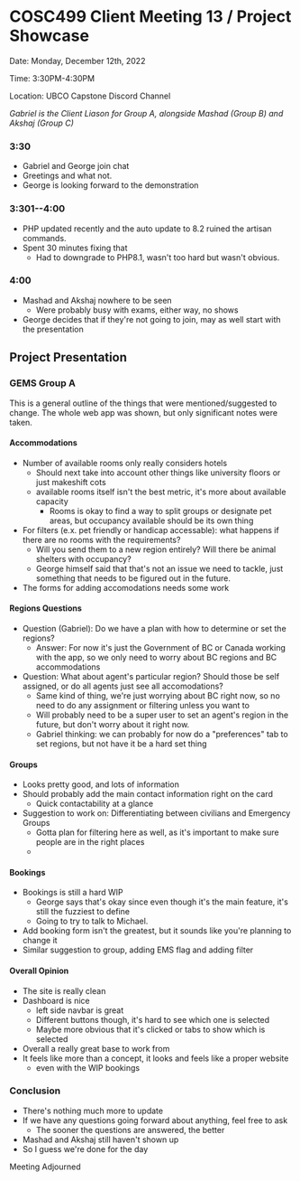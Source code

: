 # COSC499 Client Meeting 13 / Project Showcase

Date: Monday, December 12th, 2022

Time: 3:30PM-4:30PM

Location: UBCO Capstone Discord Channel

*Gabriel is the Client Liason for Group A, alongside Mashad (Group B) and Akshaj (Group C)*

### 3:30
- Gabriel and George join chat
- Greetings and what not.
- George is looking forward to the demonstration

### 3:301--4:00
- PHP updated recently and the auto update to 8.2 ruined the artisan commands.
- Spent 30 minutes fixing that 
    - Had to downgrade to PHP8.1, wasn't too hard but wasn't obvious.

### 4:00
- Mashad and Akshaj nowhere to be seen
    - Were probably busy with exams, either way, no shows
- George decides that if they're not going to join, may as well start with the presentation

## Project Presentation
### GEMS Group A

This is a general outline of the things that were mentioned/suggested to change. 
The whole web app was shown, but only significant notes were taken.

#### Accommodations
- Number of available rooms only really considers hotels
    - Should next take into account other things like university floors or just makeshift cots
    - available rooms itself isn't the best metric, it's more about available capacity
      - Rooms is okay to find a way to split groups or designate pet areas, but occupancy available should be its own thing
- For filters (e.x. pet friendly or handicap accessable): what happens if there are no rooms with the requirements? 
    - Will you send them to a new region entirely? Will there be animal shelters with occupancy?
    - George himself said that that's not an issue we need to tackle, just something that needs to be figured out in the future.
- The forms for adding accomodations needs some work

#### Regions Questions
- Question (Gabriel): Do we have a plan with how to determine or set the regions? 
    - Answer: For now it's just the Government of BC or Canada working with the app, so we only need to worry about BC regions and BC accommodations
- Question: What about agent's particular region? Should those be self assigned, or do all agents just see all accomodations?
    - Same kind of thing, we're just worrying about BC right now, so no need to do any assignment or filtering unless you want to
    - Will probably need to be a super user to set an agent's region in the future, but don't worry about it right now.
    - Gabriel thinking: we can probably for now do a "preferences" tab to set regions, but not have it be a hard set thing
    
#### Groups
- Looks pretty good, and lots of information
- Should probably add the main contact information right on the card
    - Quick contactability at a glance
- Suggestion to work on: Differentiating between civilians and Emergency Groups 
    - Gotta plan for filtering here as well, as it's important to make sure people are in the right places
    - 
#### Bookings
- Bookings is still a hard WIP
    - George says that's okay since even though it's the main feature, it's still the fuzziest to define
    - Going to try to talk to Michael.
- Add booking form isn't the greatest, but it sounds like you're planning to change it
- Similar suggestion to group, adding EMS flag and adding filter
#### Overall Opinion
- The site is really clean
- Dashboard is nice
    - left side navbar is great
    - Different buttons though, it's hard to see which one is selected
    - Maybe more obvious that it's clicked or tabs to show which is selected
- Overall a really great base to work from
- It feels like more than a concept, it looks and feels like a proper website
    - even with the WIP bookings
  
### Conclusion
- There's nothing much more to update
- If we have any questions going forward about anything, feel free to ask
    - The sooner the questions are answered, the better
- Mashad and Akshaj still haven't shown up
- So I guess we're done for the day

Meeting Adjourned

